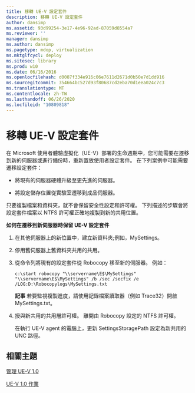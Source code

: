 ```yaml
---
title: 移轉 UE-V 設定套件
description: 移轉 UE-V 設定套件
author: dansimp
ms.assetid: 93d99254-3e17-4e96-92ad-87059d8554a7
ms.reviewer: ''
manager: dansimp
ms.author: dansimp
ms.pagetype: mdop, virtualization
ms.mktglfcycl: deploy
ms.sitesec: library
ms.prod: w10
ms.date: 06/16/2016
ms.openlocfilehash: d0087f334e916c06e7611d2671d0b50e7d1dd916
ms.sourcegitcommit: 354664bc527d93f80687cd2eba70d1eea024c7c3
ms.translationtype: MT
ms.contentlocale: zh-TW
ms.lasthandoff: 06/26/2020
ms.locfileid: "10809818"
---
```

# 移轉 UE-V 設定套件


在 Microsoft 使用者體驗虛擬化（UE-V）部署的生命週期中，您可能需要在遷移到新的伺服器或進行備份時，重新置放使用者設定套件。 在下列案例中可能需要遷移設定套件：

-   將現有的伺服器硬體升級至更先進的伺服器。

-   將設定儲存位置從實驗室遷移到成品伺服器。

只要複製檔案和資料夾，就不會保留安全性設定和許可權。 下列描述的步驟會將設定套件檔案以 NTFS 許可權正確地複製到新的共用位置。

**如何在遷移到新伺服器時保留 UE-V 設定套件**

1.  在其他伺服器上的新位置中，建立新資料夾;例如，MySettings。

2.  停用舊伺服器上舊資料夾共用的共用。

3.  從命令列將現有的設定套件從 Robocopy 移至新的伺服器。 例如：

    ``` syntax
    c:\start robocopy "\\servername\E$\MySettings" "\\servername\E$\MySettings" /b /sec /secfix /e /LOG:D:\Robocopylogs\MySettings.txt
    ```

    **記事** 若要監視複製進度，請使用記錄檔案讀取器（例如 Trace32）開啟 MySettings.txt。

     

4.  授與新共用的共用層許可權。 離開由 Robocopy 設定的 NTFS 許可權。

    在執行 UE-V agent 的電腦上，更新 SettingsStoragePath 設定為新共用的 UNC 路徑。

## 相關主題


[管理 UE-V 1.0](administering-ue-v-10.md)

[UE-V 1.0 作業](operations-for-ue-v-10.md)

 

 





